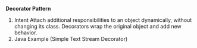 **Decorator Pattern**

1. Intent
   Attach additional responsibilities to an object dynamically, without changing its class. Decorators wrap the original object and add new behavior.
2. Java Example (Simple Text Stream Decorator)
